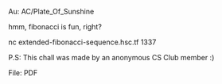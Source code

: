 Au: AC/Plate_Of_Sunshine

hmm, fibonacci is fun, right?

nc extended-fibonacci-sequence.hsc.tf 1337

P.S: This chall was made by an anonymous CS Club member :)

File: PDF
